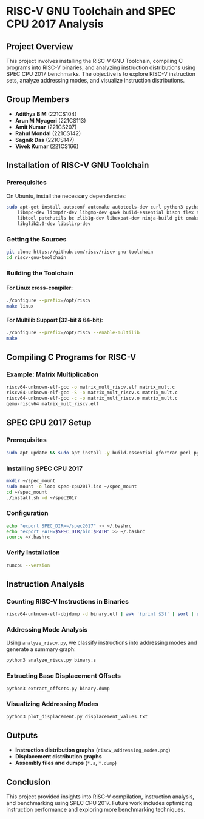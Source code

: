 # RISC-V GNU Toolchain and SPEC CPU 2017 Analysis

## Project Overview
This project involves installing the RISC-V GNU Toolchain, compiling C programs into RISC-V binaries, and analyzing instruction distributions using SPEC CPU 2017 benchmarks. The objective is to explore RISC-V instruction sets, analyze addressing modes, and visualize instruction distributions.

## Group Members
- **Adithya B M** (221CS104)
- **Arun M Myageri** (221CS113)
- **Amit Kumar** (221CS207)
- **Rahul Mondal** (221CS142)
- **Sagnik Das** (221CS147)
- **Vivek Kumar** (221CS166)

## Installation of RISC-V GNU Toolchain
### Prerequisites
On Ubuntu, install the necessary dependencies:
```bash
sudo apt-get install autoconf automake autotools-dev curl python3 python3-pip python3-tomli \
    libmpc-dev libmpfr-dev libgmp-dev gawk build-essential bison flex texinfo gperf \
    libtool patchutils bc zlib1g-dev libexpat-dev ninja-build git cmake \
    libglib2.0-dev libslirp-dev
```

### Getting the Sources
```bash
git clone https://github.com/riscv/riscv-gnu-toolchain
cd riscv-gnu-toolchain
```

### Building the Toolchain
#### For Linux cross-compiler:
```bash
./configure --prefix=/opt/riscv
make linux
```

#### For Multilib Support (32-bit & 64-bit):
```bash
./configure --prefix=/opt/riscv --enable-multilib
make
```

## Compiling C Programs for RISC-V
### Example: Matrix Multiplication
```bash
riscv64-unknown-elf-gcc -o matrix_mult_riscv.elf matrix_mult.c
riscv64-unknown-elf-gcc -S -o matrix_mult_riscv.s matrix_mult.c
riscv64-unknown-elf-gcc -c -o matrix_mult_riscv.o matrix_mult.c
qemu-riscv64 matrix_mult_riscv.elf
```

## SPEC CPU 2017 Setup
### Prerequisites
```bash
sudo apt update && sudo apt install -y build-essential gfortran perl python2 unzip
```

### Installing SPEC CPU 2017
```bash
mkdir ~/spec_mount
sudo mount -o loop spec-cpu2017.iso ~/spec_mount
cd ~/spec_mount
./install.sh -d ~/spec2017
```

### Configuration
```bash
echo "export SPEC_DIR=~/spec2017" >> ~/.bashrc
echo "export PATH=$SPEC_DIR/bin:$PATH" >> ~/.bashrc
source ~/.bashrc
```

### Verify Installation
```bash
runcpu --version
```

## Instruction Analysis
### Counting RISC-V Instructions in Binaries
```bash
riscv64-unknown-elf-objdump -d binary.elf | awk '{print $3}' | sort | uniq -c | sort -nr > instruction_counts.txt
```

### Addressing Mode Analysis
Using `analyze_riscv.py`, we classify instructions into addressing modes and generate a summary graph:
```bash
python3 analyze_riscv.py binary.s
```

### Extracting Base Displacement Offsets
```bash
python3 extract_offsets.py binary.dump
```

### Visualizing Addressing Modes
```bash
python3 plot_displacement.py displacement_values.txt
```

## Outputs
- **Instruction distribution graphs** (`riscv_addressing_modes.png`)
- **Displacement distribution graphs**
- **Assembly files and dumps** (`*.s`, `*.dump`)

## Conclusion
This project provided insights into RISC-V compilation, instruction analysis, and benchmarking using SPEC CPU 2017. Future work includes optimizing instruction performance and exploring more benchmarking techniques.
